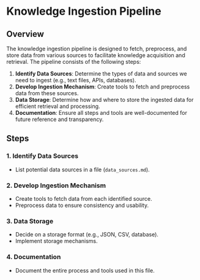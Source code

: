# Knowledge Ingestion Pipeline

## Overview

The knowledge ingestion pipeline is designed to fetch, preprocess, and store data from various sources to facilitate knowledge acquisition and retrieval. The pipeline consists of the following steps:

1. **Identify Data Sources**: Determine the types of data and sources we need to ingest (e.g., text files, APIs, databases).
2. **Develop Ingestion Mechanism**: Create tools to fetch and preprocess data from these sources.
3. **Data Storage**: Determine how and where to store the ingested data for efficient retrieval and processing.
4. **Documentation**: Ensure all steps and tools are well-documented for future reference and transparency.

## Steps

### 1. Identify Data Sources

- List potential data sources in a file (`data_sources.md`).

### 2. Develop Ingestion Mechanism

- Create tools to fetch data from each identified source.
- Preprocess data to ensure consistency and usability.

### 3. Data Storage

- Decide on a storage format (e.g., JSON, CSV, database).
- Implement storage mechanisms.

### 4. Documentation

- Document the entire process and tools used in this file.
